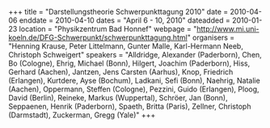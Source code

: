 +++
title = "Darstellungstheorie Schwerpunkttagung 2010"
date = 2010-04-06
enddate = 2010-04-10
dates = "April 6 - 10, 2010"
dateadded = 2010-01-23
location = "Physikzentrum Bad Honnef"
webpage = "http://www.mi.uni-koeln.de/DFG-Schwerpunkt/schwerpunkttagung.html"
organisers = "Henning Krause, Peter Littelmann, Gunter Malle, Karl-Hermann Neeb, Christoph Schweigert"
speakers = "Alldridge, Alexander (Paderborn), Chen, Bo (Cologne), Ehrig, Michael (Bonn), Hilgert, Joachim (Paderborn), Hiss, Gerhard (Aachen), Jantzen, Jens Carsten (Aarhus), Knop, Friedrich (Erlangen), Kurtdere, Ayse (Bochum), Ladkani, Sefi (Bonn), Naehrig, Natalie (Aachen), Oppermann, Steffen (Cologne), Pezzini, Guido (Erlangen), Ploog, David (Berlin), Reineke, Markus (Wuppertal), Schröer, Jan (Bonn), Seppaenen, Henrik (Paderborn), Spaeth, Britta (Paris), Zellner, Christoph (Darmstadt), Zuckerman, Gregg (Yale)"
+++
